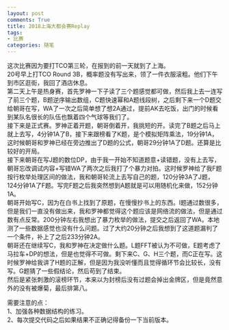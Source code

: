 ```yaml
---
layout: post
comments: True
title: 2018上海大都会赛Replay
tags:
- 比赛
categories: 随笔
---
```

这次比赛因为要打TCO第三轮，在报到的前一天就到了上海。  
20号早上打TCO Round 3B，概率题没有写出来，领了一件衣服滚粗。他们下午到市区逛街，我回了酒店休息。  
第二天上午是热身赛，首先罗神一下子读了三个题感觉都可做，然后我上去一连写了前三个题，B题逆序输出数组，C题快速幂和A题线段树，之后剩下来一个D题交给朝哥在写，WA了一次之后简单想了想2A通过，提前AK去吃饭，出门的时候看到某队名很长的队伍也飘着四个气球等我们了。  
接下来是正式赛。罗神正着开题，朝哥倒着开，我挑短的开。读完了B题之后马上就上去写，4分钟1A了B，接下来跟榜看了K题，是个模拟矩阵乘法，19分钟1A，这时候朝哥和罗神已经在旁边推出了D题的公式，朝哥29分钟1A了D题。还算是比较好的开局。  
接下来朝哥在写J题的数位DP，由于我一开始不知道题意+读错题，没有上去写，朝哥忘改调试内容+写错WA了两次之后我打了个暴力对拍。这时候罗神给了我F题按行枚举处理区间的做法，我和朝哥轮流上去写自己的题，120分钟3A了J题，124分钟1A了F题。写完F题之后我突然想到A题就是可以用随机化来做，152分钟1A。  
朝哥开始写C，因为在白书上找到了原题，在慢慢抄书上的东西。I题通过数很多，但是我们一直没有做出来，我和罗神都觉得这个题应该是网络流的做法，但是通过数有点反常。200分钟左右我想出了暴力枚举的做法，提交之后返回了WA，本地测了一些数据感觉也没有什么问题。过了大约20分钟之后我想到了这道题漏判了一个条件，补上了之后233分钟2A。  
朝哥还在继续写C，我和罗神在决定做什么题。L题FFT被认为不可做，E题考虑了马拉车+DP的想法，但是也觉得不可做。剩下来C、G、H三个题，而C正在写。这时候罗神给我讲了H题的正解，但是因为我没听懂而且觉得循环节会比较长，没有写。G题猜了一些假结论，然后苟到了结束。  
然后是紧张刺激的滚榜环节，本来以为封榜后没有过题会掉出金牌区，但是竟然意外的没有被爆菊，最后排第八。  

需要注意的点：  
1、加强各种数据结构的练习。  
2、每次提交代码之后如果结果不正确记得备份一下当前版本。  
